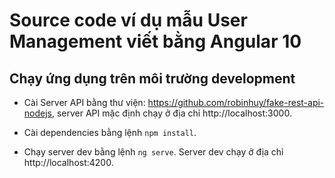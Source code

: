 # Source code ví dụ mẫu User Management viết bằng Angular 10

## Chạy ứng dụng trên môi trường development

- Cài Server API bằng thư viện: https://github.com/robinhuy/fake-rest-api-nodejs, server API mặc định chạy
 ở địa chỉ http://localhost:3000.
 
- Cài dependencies bằng lệnh `npm install`.

- Chạy server dev bằng lệnh `ng serve`. Server dev chạy ở địa chỉ http://localhost:4200.
